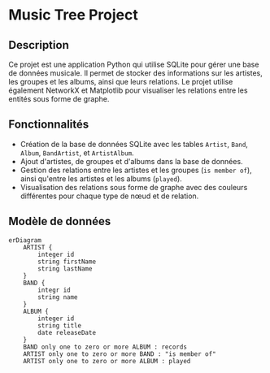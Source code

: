 # Music Tree Project

## Description

Ce projet est une application Python qui utilise SQLite pour gérer une base de données musicale. Il permet de stocker des informations sur les artistes, les groupes et les albums, ainsi que leurs relations. Le projet utilise également NetworkX et Matplotlib pour visualiser les relations entre les entités sous forme de graphe.

## Fonctionnalités

- Création de la base de données SQLite avec les tables `Artist`, `Band`, `Album`, `BandArtist`, et `ArtistAlbum`.
- Ajout d'artistes, de groupes et d'albums dans la base de données.
- Gestion des relations entre les artistes et les groupes (`is member of`), ainsi qu'entre les artistes et les albums (`played`).
- Visualisation des relations sous forme de graphe avec des couleurs différentes pour chaque type de nœud et de relation.

## Modèle de données

```mermaid
erDiagram
    ARTIST {
        integer id
        string firstName
        string lastName
    }
    BAND {
        integr id
        string name
    }
    ALBUM {
        integer id
        string title
        date releaseDate
    }
    BAND only one to zero or more ALBUM : records
    ARTIST only one to zero or more BAND : "is member of"
    ARTIST only one to zero or more ALBUM : played
